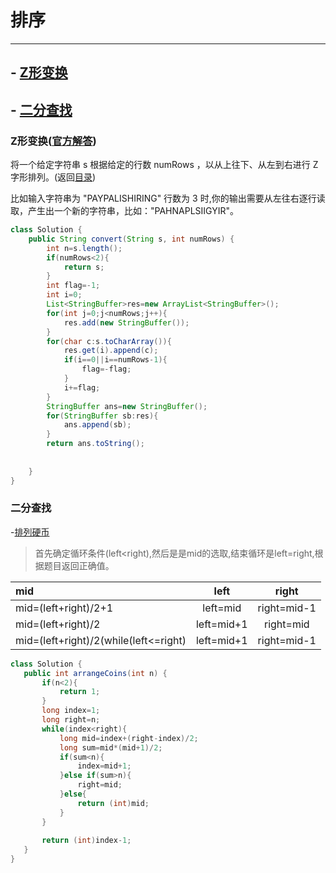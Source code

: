 # 排序
---

<a name="index"> </a>
         
## - [Z形变换](#1.1)
## - [二分查找](#1.2)

 ### <a name="1.1">Z形变换</a>([官方解答](https://leetcode-cn.com/problems/zigzag-conversion/solution/6-z-zi-xing-bian-huan-c-c-by-bian-bian-xiong/))
 
将一个给定字符串 s 根据给定的行数 numRows ，以从上往下、从左到右进行 Z 字形排列。(返回[目录](#index))

比如输入字符串为 "PAYPALISHIRING" 行数为 3 时,你的输出需要从左往右逐行读取，产生出一个新的字符串，比如："PAHNAPLSIIGYIR"。

```java
class Solution {
    public String convert(String s, int numRows) {
        int n=s.length();
        if(numRows<2){
            return s;
        }
        int flag=-1;
        int i=0;
        List<StringBuffer>res=new ArrayList<StringBuffer>();
        for(int j=0;j<numRows;j++){
            res.add(new StringBuffer());
        }
        for(char c:s.toCharArray()){
            res.get(i).append(c);
            if(i==0||i==numRows-1){
                flag=-flag;
            }
            i+=flag;
        }
        StringBuffer ans=new StringBuffer();
        for(StringBuffer sb:res){
            ans.append(sb);
        }
        return ans.toString();
       
       
    }
}
```                                 
 ### <a name="1.2">二分查找</a>
 
 -[排列硬币](https://leetcode-cn.com/problems/arranging-coins/)

>首先确定循环条件(left<right),然后是是mid的选取,结束循环是left=right,根据题目返回正确值。

 | mid|left|right|
 |:---|:---:|:---:|
 |mid=(left+right)/2+1|left=mid|right=mid-1|
 |mid=(left+right)/2|left=mid+1|right=mid|
 |mid=(left+right)/2(while(left<=right)|left=mid+1|right=mid-1|
 
 
 ```java
 class Solution {
    public int arrangeCoins(int n) {
        if(n<2){
            return 1;
        }
        long index=1;
        long right=n;
        while(index<right){
            long mid=index+(right-index)/2;
            long sum=mid*(mid+1)/2;
            if(sum<n){
                index=mid+1;
            }else if(sum>n){
                right=mid;
            }else{
                return (int)mid;
            }
        }
     
        return (int)index-1;
    }
}
```

 

